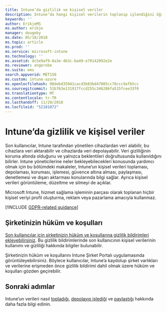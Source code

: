 ```yaml
---
title: Intune’da gizlilik ve kişisel veriler
description: Intune’da hangi kişisel verilerin toplanıp işlendiğini öğrenin.
keywords: ''
author: ErikjeMS
ms.author: erikje
manager: dougeby
ms.date: 05/18/2018
ms.topic: article
ms.prod: ''
ms.service: microsoft-intune
ms.technology: ''
ms.assetid: dc5e9af9-8a3e-4b3c-ba49-e79142092e2e
ms.reviewer: angerobe
ms.suite: ems
search.appverid: MET150
ms.custom: intune-azure
ms.openlocfilehash: 98debd35941cacd3b83bd47805cc70ccc9afb5cc
ms.sourcegitcommit: 51b763e131917fccd255c346286fa515fcee33f0
ms.translationtype: MT
ms.contentlocale: tr-TR
ms.lasthandoff: 11/20/2018
ms.locfileid: "52181072"
---
```

# <a name="privacy-and-personal-data-in-intune"></a>Intune’da gizlilik ve kişisel veriler

Son kullanıcılar, Intune tarafından yönetilen cihazlardan veri alabilir, bu cihazlara veri aktarabilir ve cihazlarda veri depolayabilir. Veri gizliliğinin koruma altında olduğunu ve yalnızca beklentileri doğrultusunda kullanıldığını bilirler. Intune yöneticilerine neler bekleyebilecekleri konusunda yardımcı olmak için bu bölümdeki makaleler, Intune’un kişisel verileri toplaması, depolaması, koruması, işlemesi, güvence altına alması, paylaşması, denetlemesi ve dışarı aktarması konularında bilgi sağlar. Ayrıca kişisel verileri görüntüleme, düzeltme ve silmeyi de açıklar.

Microsoft Intune, hizmet sağlama işleminin parçası olarak toplanan hiçbir kişisel veriyi profil oluşturma, reklam veya pazarlama amacıyla kullanmaz.

[!INCLUDE [GDPR-related guidance](./includes/gdpr-dsr-and-stp-note.md)]

## <a name="your-company-terms-and-conditions"></a>Şirketinizin hüküm ve koşulları

[Son kullanıcılar için şirketinizin hüküm ve koşullarına gizlilik bildirimleri ekleyebilirsiniz](company-portal-app.md). Bu gizlilik bildirimlerinde son kullanıcının kişisel verilerinin kullanımı ve gizliliği hakkında bilgiler bulunabilir.

Şirketinizin hüküm ve koşullarını Intune Şirket Portalı uygulamasında görüntüleyebilirsiniz. Böylece kullanıcılar, Intune’a kaydolup şirket varlıkları ve verilerine erişmeden önce gizlilik bildirimi dahil olmak üzere hüküm ve koşulları gözden geçirebilir.

## <a name="next-steps"></a>Sonraki adımlar

Intune’un verileri nasıl [topladığı](privacy-data-collect.md), [depolayıp işlediği](privacy-data-store-process.md) ve [paylaştığı](privacy-data-secure-share.md) hakkında daha fazla bilgi edinin. 